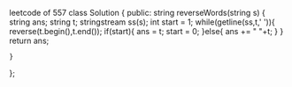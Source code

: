 leetcode of 557
class Solution {
public:
    string reverseWords(string s) {
        string ans;
        string t;
        stringstream ss(s);
        int start = 1;
        while(getline(ss,t,' ')){
            reverse(t.begin(),t.end());
            if(start){
                ans = t;
                start = 0;
            }else{
                ans += " "+t;
            }
        }
        return ans;
        
    }
};
